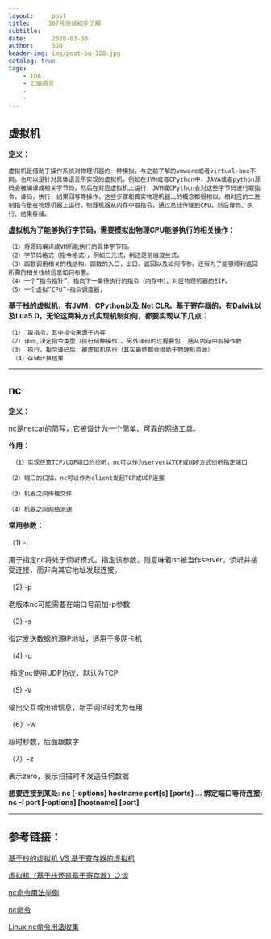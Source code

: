 ```yaml
---
layout:     post
title:     307号测试初步了解
subtitle:   
date:       2020-03-30
author:     SGQ
header-img: img/post-bg-328.jpg
catalog: true
tags:
    - IDA
    - 汇编语言
    - 
    - 
---
```


## 虚拟机

**定义：**

    虚拟机是借助于操作系统对物理机器的一种模拟，与之前了解的vmware或者virtual-box不同，也可以是针对具体语言所实现的虚拟机。例如在JVM或者CPython中，JAVA或者python源码会被编译成相关字节码，然后在对应虚拟机上运行，JVM或CPython会对这些字节码进行取指令，译码，执行，结果回写等操作，这些步骤和真实物理机器上的概念都很相似。相对应的二进制指令是在物理机器上运行，物理机器从内存中取指令，通过总线传输到CPU，然后译码、执行、结果存储。

**虚拟机为了能够执行字节码，需要模拟出物理CPU能够执行的相关操作：**

    （1）将源码编译成VM所能执行的具体字节码。
    （2）字节码格式（指令格式），例如三元式，树还是前缀波兰式。
    （3）函数调用相关的栈结构，函数的入口，出口，返回以及如何传参。还有为了能够顺利返回所需的相关栈帧信息如何布置。
    （4）一个“指令指针”，指向下一条待执行的指令（内存中），对应物理机器的EIP。
    （5）一个虚拟“CPU”-指令调度器，

**基于栈的虚拟机，有JVM，CPython以及.Net CLR。基于寄存器的，有Dalvik以及Lua5.0。无论这两种方式实现机制如何，都要实现以下几点：**

    （1） 取指令，其中指令来源于内存
    （2）译码,决定指令类型（执行何种操作）。另外译码的过程要包  括从内存中取操作数
    （3） 执行。指令译码后，被虚拟机执行（其实最终都会借助于物理机资源）
     （4）存储计算结果

***


## nc

**定义：**

nc是netcat的简写，它被设计为一个简单、可靠的网络工具。

**作用：**
     
	 （1）实现任意TCP/UDP端口的侦听，nc可以作为server以TCP或UDP方式侦听指定端口

    （2）端口的扫描，nc可以作为client发起TCP或UDP连接

    （3）机器之间传输文件

    （4）机器之间网络测速   


**常用参数：**

（1) -l

用于指定nc将处于侦听模式。指定该参数，则意味着nc被当作server，侦听并接受连接，而非向其它地址发起连接。

（2) -p 

  老版本nc可能需要在端口号前加-p参数

（3) -s 

指定发送数据的源IP地址，适用于多网卡机 

（4) -u

 指定nc使用UDP协议，默认为TCP

（5) -v

输出交互或出错信息，新手调试时尤为有用

（6）-w

超时秒数，后面跟数字 

（7）-z

表示zero，表示扫描时不发送任何数据



**想要连接到某处: nc [-options] hostname port[s] [ports] …
绑定端口等待连接: nc -l port [-options] [hostname] [port]**
***






















## 参考链接：

[基于栈的虚拟机 VS 基于寄存器的虚拟机](https://blog.csdn.net/dashuniuniu/article/details/50347149)

[虚拟机（基于栈还是基于寄存器）之谈](https://blog.csdn.net/lxlmycsdnfree/article/details/78638124)

[nc命令用法举例](https://blog.csdn.net/u012486730/article/details/82019996)

[nc命令](https://blog.csdn.net/m0_37814112/article/details/80485421)

[Linux nc命令用法收集](https://www.cnblogs.com/jnxb/p/3940593.html)